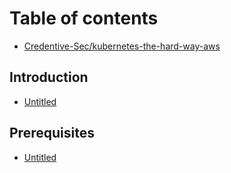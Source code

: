 # Table of contents

* [Credentive-Sec/kubernetes-the-hard-way-aws](README.md)

## Introduction

* [Untitled](introduction/untitled.md)

## Prerequisites

* [Untitled](prerequisites/untitled.md)

